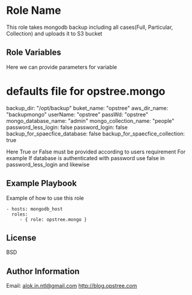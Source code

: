 Role Name
=========

This role takes mongodb backup including all cases(Full, Particular, Collection) and uploads it to S3 bucket

Role Variables
--------------
Here we can provide parameters for variable

# defaults file for opstree.mongo
backup_dir: "/opt/backup"
buket_name: "opstree"
aws_dir_name: "backupmongo"
userName: "opstree"
passWd: "opstree"
mongo_database_name: "admin"
mongo_collection_name: "people"
password_less_login: false
password_login: false
backup_for_spaecfice_database: false
backup_for_spaecfice_collection: true

Here True or False must be provided according to users requirement
For example
If database is authenticated with password use false in password_less_login and likewise 

Example Playbook
----------------
Example of how to use this role

    - hosts: mongodb_host
      roles:
         - { role: opstree.mongo }


License
-------
BSD

Author Information
------------------
Email: alok.in.ntl@gmail.com
http://blog.opstree.com

